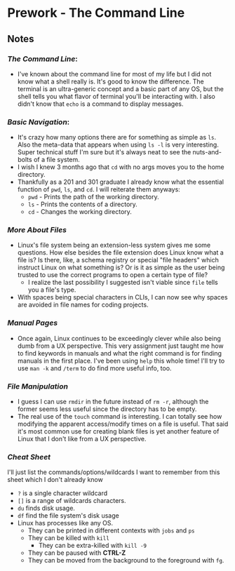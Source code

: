 # Prework - The Command Line

## Notes

### ***The Command Line***:

- I've known about the command line for most of my life but I did not know what a shell really is. It's good to know the difference. The terminal is an ultra-generic concept and a basic part of any OS, but the shell tells you what flavor of terminal you'll be interacting with. I also didn't know that `echo` is a command to display messages.

### ***Basic Navigation***:

- It's crazy how many options there are for something as simple as `ls`. Also the meta-data that appears when using `ls -l` is very interesting. Super technical stuff I'm sure but it's always neat to see the nuts-and-bolts of a file system.
- I wish I knew 3 months ago that `cd` with no args moves you to the home directory.
- Thankfully as a 201 and 301 graduate I already know what the essential function of `pwd`, `ls`, and `cd`. I will reiterate them anyways:
  - `pwd` - Prints the path of the working directory.
  - `ls` - Prints the contents of a directory.
  - `cd` - Changes the working directory.

### ***More About Files***

- Linux's file system being an extension-less system gives me some questions. How else besides the file extension does Linux know what a file is? Is there, like, a schema registry or special "file headers" which instruct Linux on what something is? Or is it as simple as the user being trusted to use the correct programs to open a certain type of file?
  - I realize the last possibility I suggested isn't viable since `file` tells you a file's type.
- With spaces being special characters in CLIs, I can now see why spaces are avoided in file names for coding projects.

### ***Manual Pages***

- Once again, Linux continues to be exceedingly clever while also being dumb from a UX perspective. This very assignment just taught me how to find keywords in manuals and what the right command is for finding manuals in the first place. I've been using `help` this whole time! I'll try to use `man -k` and `/term` to do find more useful info, too.

### ***File Manipulation***

- I guess I can use `rmdir` in the future instead of `rm -r`, although the former seems less useful since the directory has to be empty.
- The real use of the `touch` command is interesting. I can totally see how modifying the apparent access/modify times on a file is useful. That said it's most common use for creating blank files is yet another feature of Linux that I don't like from a UX perspective.

### ***Cheat Sheet***

I'll just list the commands/options/wildcards I want to remember from this sheet which I don't already know

- `?` is a single character wildcard
- `[]` is a range of wildcards characters.
- `du` finds disk usage.
- `df` find the file system's disk usage
- Linux has processes like any OS.
  - They can be printed in different contexts with `jobs` and `ps`
  - They can be killed with `kill`
    - They can be extra-killed with `kill -9`
  - They can be paused with **CTRL-Z**
  - They can be moved from the background to the foreground with `fg`.
